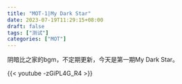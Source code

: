 ```yaml
---
title: "MOT-1|My Dark Star"
date: 2023-07-19T11:29:15+08:00
draft: false
tags: ["测试"]
categories: ["MOT"]
---
```


阴暗比之家的bgm，不定期更新，今天是第一期My Dark Star。

{{< youtube -zGiPL4G_R4 >}}



